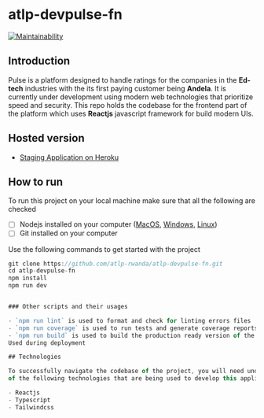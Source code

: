 # atlp-devpulse-fn

[![Maintainability](https://api.codeclimate.com/v1/badges/2c2cd9c0f847fcbba7a9/maintainability)](https://codeclimate.com/github/atlp-rwanda/atlp-devpulse-fn/maintainability)


## Introduction

Pulse is a platform designed to handle ratings for the companies in the **Ed-tech** industries with the its first paying customer being **Andela**. It is currently under development using modern web technologies that prioritize speed and security. This repo holds the codebase for the frontend part of the platform which uses **Reactjs** javascript framework for build modern UIs.

## Hosted version

- [Staging Application on Heroku]()

## How to run

To run this project on your local machine make sure that all the following are checked

- [ ] Nodejs installed on your computer ([MacOS](https://nodejs.org/en/download/), [Windows](https://nodejs.org/en/download/), [Linux](https://nodejs.org/en/download/))
- [ ] Git installed on your computer

Use the following commands to get started with the project

```js
git clone https://github.com/atlp-rwanda/atlp-devpulse-fn.git
cd atlp-devpulse-fn
npm install
npm run dev


### Other scripts and their usages

- `npm run lint` is used to format and check for linting errors files
- `npm run coverage` is used to run tests and generate coverage reports
- `npm run build` is used to build the production ready version of the projects. 
Used during deployment

## Technologies

To successfully navigate the codebase of the project, you will need undertanding 
of the following technologies that are being used to develop this application:

- Reactjs
- Typescript
- Tailwindcss

